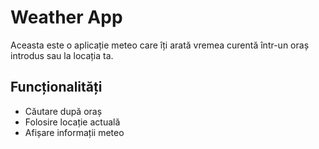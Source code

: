 # Weather App

Aceasta este o aplicație meteo care îți arată vremea curentă într-un oraș introdus sau la locația ta.

## Funcționalități

- Căutare după oraș
- Folosire locație actuală
- Afișare informații meteo
